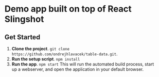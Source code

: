 # Demo app built on top of React Slingshot

## Get Started
1. **Clone the project**. `git clone https://github.com/ondrejhlavacek/table-data.git`.
3. **Run the setup script**. `npm install`
4. **Run the app**. `npm start`
This will run the automated build process, start up a webserver, and open the application in your default browser.
